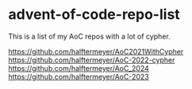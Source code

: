 # advent-of-code-repo-list

This is a list of my AoC repos with a lot of cypher.

https://github.com/halftermeyer/AoC2021WithCypher
https://github.com/halftermeyer/AoC-2022-cypher
https://github.com/halftermeyer/AoC_2024
https://github.com/halftermeyer/AoC-2023

